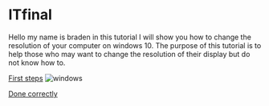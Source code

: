 # ITfinal

Hello my name is braden in this tutorial I will show you how to change the resolution of your computer on windows 10. The purpose of this tutorial is to help those who may want to change the resolution of their display but do not know how to.

[First steps](https://github.com/Braden0103/ITfinal/blob/main/First%20steps)
![windows](https://encrypted-tbn0.gstatic.com/images?q=tbn:ANd9GcTJi8GxG0gP9emtldGI-qB2C_yZ_6Aop-MVrQ&usqp=CAU)

[Done correctly](https://github.com/Braden0103/ITfinal/blob/main/doneCorrectly.md)
